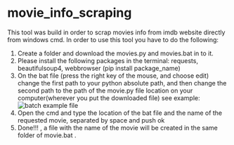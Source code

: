 # movie_info_scraping
This tool was build in order to scrap movies info from imdb website directly from windows cmd.
In order to use this tool you have to do the following:
1. Create a folder and download the movies.py and movies.bat in to it.
2. Please install the following packages in the terminal: requests, beautifulsoup4, webbrowser (pip install package_name)
3. On the bat file (press the right key of the mouse, and choose edit) change the first path to your python absolute path, and then change the second path to the path of the movie.py file location on your computer(wherever you put the downloaded file) see example:
![batch example file](https://user-images.githubusercontent.com/50956901/126509248-1dbad1d4-b413-4458-8486-7c1742a357ea.jpg)
4. Open the cmd and type the location of the bat file and the name of the requested movie, separated by space and push ok
5. Done!!!  , a file with the name of the movie will be created in the same folder of movie.bat .

